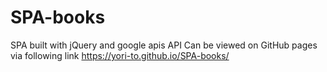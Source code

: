 # SPA-books
 SPA built with jQuery and google apis API
Can be viewed on GitHub pages via following link  https://yori-to.github.io/SPA-books/
